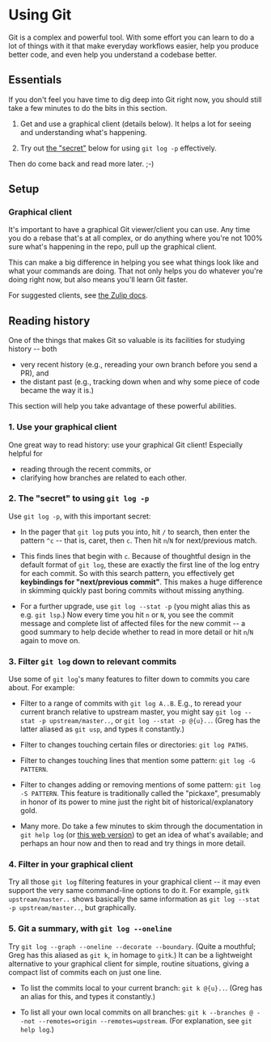 # Using Git

Git is a complex and powerful tool.  With some effort you can learn to do a
lot of things with it that make everyday workflows easier, help you produce
better code, and even help you understand a codebase better.

## Essentials

If you don't feel you have time to dig deep into Git right now, you should
still take a few minutes to do the bits in this section.

1. Get and use a graphical client (details below).  It helps a lot for
   seeing and understanding what's happening.

2. Try out [the "secret"](#git-log-secret) below for using
   `git log -p` effectively.

Then do come back and read more later. ;-)


## Setup

### Graphical client

It's important to have a graphical Git viewer/client you can use.  Any time
you do a rebase that's at all complex, or do anything where you're not 100%
sure what's happening in the repo, pull up the graphical client.

This can make a big difference in helping you see what things look like and
what your commands are doing.  That not only helps you do whatever you're
doing right now, but also means you'll learn Git faster.

For suggested clients, see [the Zulip
docs](https://zulip.readthedocs.io/en/latest/git/setup.html#get-a-graphical-client).


## Reading history

One of the things that makes Git so valuable is its facilities for
studying history -- both
* very recent history (e.g., rereading your own branch before you
  send a PR), and
* the distant past (e.g., tracking down when and why some piece
  of code became the way it is.)

This section will help you take advantage of these powerful abilities.


### 1. Use your graphical client

One great way to read history: use your graphical Git client!
Especially helpful for
* reading through the recent commits, or
* clarifying how branches are related to each other.


<div id="git-log-secret" />

### 2. The "secret" to using `git log -p`

Use `git log -p`, with this important secret:

* In the pager that `git log` puts you into, hit `/` to search, then enter
  the pattern `^c` -- that is, caret, then `c`.  Then hit `n`/`N` for
  next/previous match.

* This finds lines that begin with `c`.  Because of thoughtful design in
  the default format of `git log`, these are exactly the first line of the
  log entry for each commit.  So with this search pattern, you effectively
  get **keybindings for "next/previous commit"**.  This makes a huge
  difference in skimming quickly past boring commits without missing
  anything.

* For a further upgrade, use `git log --stat -p` (you might alias this as
  e.g. `git lsp`.)  Now every time you hit `n` or `N`, you see the commit
  message and complete list of affected files for the new commit -- a good
  summary to help decide whether to read in more detail or hit `n`/`N`
  again to move on.


### 3. Filter `git log` down to relevant commits

Use some of `git log`'s many features to filter down to commits you
care about.  For example:

* Filter to a range of commits with `git log A..B`.  E.g., to reread your
  current branch relative to upstream master, you might say
  `git log --stat -p upstream/master..`, or `git log --stat -p @{u}..`.
  (Greg has the latter aliased as `git usp`, and types it constantly.)

* Filter to changes touching certain files or directories:
  `git log PATHS`.

* Filter to changes touching lines that mention some pattern:
  `git log -G PATTERN`.

* Filter to changes adding or removing mentions of some pattern:
  `git log -S PATTERN`.  This feature is traditionally called the
  "pickaxe", presumably in honor of its power to mine just the right bit
  of historical/explanatory gold.

* Many more.  Do take a few minutes to skim through the documentation in
  `git help log` (or [this web version](https://git-scm.com/docs/git-log))
  to get an idea of what's available; and perhaps an hour now and then to
  read and try things in more detail.


### 4. Filter in your graphical client

Try all those `git log` filtering features in your graphical client -- it
may even support the very same command-line options to do it.  For
example, `gitk upstream/master..` shows basically the same information as
`git log --stat -p upstream/master..`, but graphically.


### 5. Git a summary, with `git log --oneline`

Try `git log --graph --oneline --decorate --boundary`.  (Quite a mouthful;
Greg has this aliased as `git k`, in homage to `gitk`.)  It can be a
lightweight alternative to your graphical client for simple, routine
situations, giving a compact list of commits each on just one line.

* To list the commits local to your current branch: `git k @{u}..`.
  (Greg has an alias for this, and types it constantly.)

* To list all your own local commits on all branches:
  `git k --branches @ --not --remotes=origin --remotes=upstream`.
  (For explanation, see `git help log`.)
